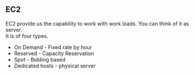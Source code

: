 ## EC2
EC2 provide us the capability to work with work loads. You can think of it as server. <br>
It is of four types. <br>
* On Demand - Fixed rate by hour
* Reserved - Capacity Reservation
* Spot - Bidding based
* Dedicated hosts - physical server
